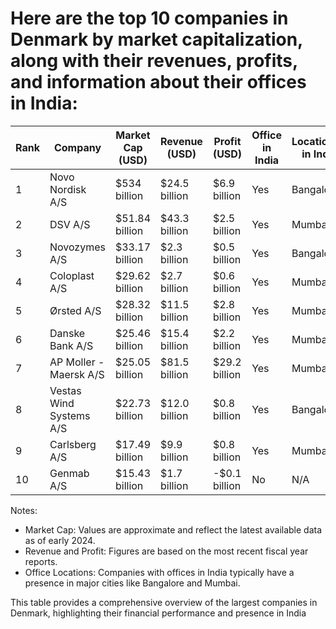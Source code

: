 # Here are the top 10 companies in Denmark by market capitalization, along with their revenues, profits, and information about their offices in India:

| Rank | Company | Market Cap (USD) | Revenue (USD)	| Profit (USD)	| Office in India	| Location(s) in India |
| ---- | ---- | ---- | ---- | ---- | ---- | ---- |
| 1 | Novo Nordisk A/S | $534 billion	| $24.5 billion |	$6.9 billion	| Yes	| Bangalore |
| 2	| DSV A/S | $51.84 billion | $43.3 billion	| $2.5 billion | Yes	| Mumbai |
| 3	| Novozymes A/S | $33.17 billion	| $2.3 billion | $0.5 billion | Yes	| Bangalore |
| 4	| Coloplast A/S | $29.62 billion	| $2.7 billion | $0.6 billion	| Yes |	Mumbai |
| 5	| Ørsted A/S | $28.32 billion	| $11.5 billion	| $2.8 billion	| Yes	| Mumbai |
| 6	| Danske Bank A/S | $25.46 billion	| $15.4 billion	| $2.2 billion	| Yes	| Mumbai |
| 7	| AP Moller - Maersk A/S | $25.05 billion | $81.5 billion | $29.2 billion | Yes | Mumbai |
| 8	| Vestas Wind Systems A/S | $22.73 billion | $12.0 billion | $0.8 billion | Yes | Bangalore |
| 9	| Carlsberg A/S | $17.49 billion | $9.9 billion | $0.8 billion |Yes | Mumbai |
| 10 | Genmab A/S | $15.43 billion | $1.7 billion | -$0.1 billion	| No	| N/A |

Notes:
- Market Cap: Values are approximate and reflect the latest available data as of early 2024.
- Revenue and Profit: Figures are based on the most recent fiscal year reports.
- Office Locations: Companies with offices in India typically have a presence in major cities like Bangalore and Mumbai.


This table provides a comprehensive overview of the largest companies in Denmark, highlighting their financial performance and presence in India
